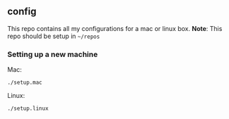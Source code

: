 ## config
This repo contains all my configurations for a mac or linux box.
**Note**: This repo should be setup in `~/repos`

### Setting up a new machine
Mac:
```
./setup.mac
```
Linux:
```
./setup.linux
```
